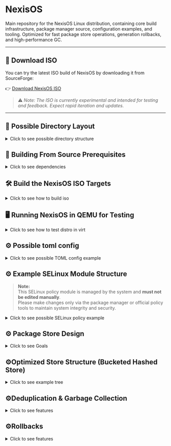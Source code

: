 # NexisOS
Main repository for the NexisOS Linux distribution, containing core build infrastructure, package manager source, configuration examples, and tooling.
Optimized for fast package store operations, generation rollbacks, and high-performance GC.

---

## 🔽 Download ISO

You can try the latest ISO build of NexisOS by downloading it from SourceForge:

👉 [Download NexisOS ISO](https://sourceforge.net/projects/nexisos/files/latest/download)

> ⚠️ *Note: The ISO is currently experimental and intended for testing and feedback. Expect rapid iteration and updates.*

---

## 📁 Possible Directory Layout

<details>
<summary>Click to see possible directory structure</summary>

```text
NexisOS/
├── ISODependencies/                   # All custom code, tools, and scripts
│   ├── configs/                       # Defconfig files to build NexisOS minimal installer ISO
│   │   ├── NexisOS_x86_64_defconfig
│   │   ├── NexisOS_aarch64_defconfig
│   │   └── NexisOS_riscv64_defconfig
│   │
│   ├── kernel-configs/                # Linux kernel config files per architecture
│   │   ├── linux-x86_64.config
│   │   ├── linux-aarch64.config
│   │   └── linux-riscv64.config
│   │
│   ├── nexis-pkg-mgr/                 # Rust source for NexisOS package manager
│   │   ├── Cargo.toml
│   │   └── src/
│   │       ├── lib.rs                 # Core library entry (re-exports store, meta, gc, gen, etc.)
│   │       ├── main.rs                # CLI + command dispatch (thin layer using the lib)
│   │       ├── config.rs              # parse /etc/nexis/config.toml
│   │       ├── store/
│   │       │   ├── mod.rs             # public store API
│   │       │   ├── ingest.rs          # ingest-time dedup logic
│   │       │   ├── backend.rs         # FS abstractions (reflink/hardlink)
│   │       │   └── layout.rs          # path hashing and layout helpers
│   │       ├── meta/
│   │       │   ├── mod.rs             # MetaStore trait + backend selection
│   │       │   ├── sled_store.rs      # sled implementation for ext4
│   │       │   └── rocksdb_store.rs   # RocksDB implementation for XFS
│   │       ├── gc/
│   │       │   ├── mod.rs             # GC controller (mark + staged delete)
│   │       │   └── worker.rs          # background deletion workers
│   │       ├── gen/
│   │       │   ├── mod.rs             # generation creation + activation
│   │       │   └── grub.rs            # grub menu entry generation
│   │       └── util.rs                # small utilities (hashing, errors, io)
│   │
│   ├── package/                       # Buildroot package definition for nexis-pkg
│   │   ├── Config.in
│   │   └── nexis-pkg/
│   │       ├── Config.in
│   │       └── nexis-pkg.mk           # Build instructions to compile Rust package manager
│   │
│   ├── overlay/                       # Root filesystem overlay for Buildroot
│   │   ├── etc/
│   │   │   ├── motd                   # Message of the day
│   │   │   └── skel/
│   │   │       └── .config/
│   │   │           └── autostart/
│   │   │               └── nexis-welcome.desktop
│   │   │
│   │   └── root/
│   │       ├── scripts/               # Runtime scripts, installer, post-install hooks
│   │       │   ├── install.sh
│   │       │   └── post-install.sh
│   │       └── nexis-pkg/             # Runtime config, data for package manager (no source)
│   │           └── config.toml
│   │
│   └── scripts/                       # Helper/build scripts for project (optional)
│       ├── build_nexis_pkg.sh         # Optional: compile package manager manually
│       ├── install.sh
│       └── post-install.sh
│
├── buildroot/                         # Buildroot submodule (Builds installer ISO)
├── buildroot_backup_imgs/             # Backups of Buildroot output images
├── Makefile                           # Main build orchestrator for NexisOS ISO
├── README.md
├── LICENSE
├── VERSION
├── CHANGELOG.md
├── CONTRIBUTING.md
└── SECURITY.md
```

</details>

## 🔧 Building From Source Prerequisites

<details>
<summary>Click to see dependencies</summary>

```text
Buildroot:
- build-essential
- make
- git
- python3
- wget
- unzip
- rsync
- cpio
- libncurses-dev
- libssl-dev
- bc
- flex
- bison
- curl

Project:
- Rust (via rustup) for package_manager
- QEMU + OVMF (UEFI support)
```

</details>


## 🛠️ Build the NexisOS ISO Targets

<details>
<summary>Click to see how to build iso</summary>

To build the ISO using one of the provided Buildroot defconfig files:
```sh
git submodule update --init --recursive # initialize buildroot submodule
make                                    # Builds x86_64 by default
make ARCH=aarch64                       # Builds using nexisos_aarch64_defconfig
make ARCH=riscv64                       # Builds using nexisos_riscv64_defconfig
```

Output locations:
```sh
buildroot_backup_imgs/x86/output/images/bzImage
buildroot_backup_imgs/x86/output/images/rootfs.ext2
buildroot_backup_imgs/x86/output/images/run-qemu.sh

buildroot_backup_imgs/aarch64/output/images/bzImage
buildroot_backup_imgs/aarch64/output/images/rootfs.ext2
buildroot_backup_imgs/aarch64/output/images/run-qemu.sh

buildroot_backup_imgs/riscv64/output/images/bzImage
buildroot_backup_imgs/riscv64/output/images/rootfs.ext2
buildroot_backup_imgs/riscv64/output/images/run-qemu.sh
```

</details>

## 🖥️ Running NexisOS in QEMU for Testing

<details>
<summary>Click to see how to test distro in virt</summary>

```sh
make run-qemu              # defaults to ARCH=x86_64
make run-qemu ARCH=x86     # specify arch explicitly
make run-qemu ARCH=aarch64
```

</details>

## ⚙️ Possible toml config

<details>
<summary>Click to see possible TOML config example</summary>

```toml
[system]
hostname = "myhost"
timezone = "UTC"
version = "0.1.0"
kernel = "linux-6.9.2"
kernel_source = "https://cdn.kernel.org/pub/linux/kernel/v6.x/linux-6.9.2.tar.xz"
kernel_config = "configs/kernel-default.config"

[system.selinux]
enabled = true
mode = "enforcing"    # can be "permissive" or "disabled" for testing

[system.firewall]
# Choose one firewall backend: "nftables", "iptables", or "firewalld"
# You can switch between them as needed.
backend = "nftables"

[users.root]
password_hash = "$argon2id$v=19$m=65536,t=3,p=4$SOME_BASE64_SALT$SOME_BASE64_HASH"
authorized_keys = [
  "ssh-ed25519 AAAAC3NzaC1lZDI1NTE5AAAAICWJv... user@example.com",
  "ssh-rsa AAAAB3NzaC1yc2EAAAADAQABAAABAQC... user2@example.com"
]

[system.locale]
lang = "en_US.UTF-8"
keyboard_layout = "us"

[network]
interface = "eth0"
dhcp = true
# static_ip = "192.168.1.100/24"
# gateway = "192.168.1.1"
# dns = ["8.8.8.8", "8.8.4.4"]

[includes]
paths = [
  "packages/hardware.toml",
  "packages/editors.toml",
  "packages/devtools.toml"
]

[[packages]]
name = "vim"
version = "latest"
prebuilt = "https://github.com/vim/vim/releases/download/{tag}/vim-{tag}-linux-{arch}.tar.gz"
fallback_to_source = true
source = "https://github.com/vim/vim.git"
patches = ["patches/fix-utf8-bug.patch"]
pre_build_script = "./scripts/setup-env.sh"
post_build_script = "./scripts/custom-cleanup.sh"
build_system = "make"
build_flags = ["-j4"]
context_file = "contexts/vim.cil"
env = { "TERM" = "xterm-256color", "VIMRUNTIME" = "/usr/share/vim/vimfiles" }
runtime_dirs = ["/var/log/vim", "$XDG_RUNTIME_DIR/vim"]

[[packages]]
name = "libpng"
version = "1.6.40"
source = "https://download.sourceforge.net/libpng/libpng-1.6.40.tar.gz"
hash = "sha256:abc123..."
build_system = "configure"
build_flags = ["--enable-static"]
dependencies = ["zlib"]

[config_files.suricata]
path = "/etc/suricata/suricata.yaml"
source = "templates/suricata.yaml.tpl"
owner = "root"
group = "root"
mode = "0640"
variables = { rule_path = "/var/lib/suricata/rules", detect_threads = 4 }

[config_files.ansible]
path = "/etc/ansible/ansible.cfg"
source = "templates/ansible.cfg.tpl"
owner = "root"
group = "root"
mode = "0644"
variables = { inventory = "/etc/ansible/hosts" }

[config_files.clamav]
path = "/etc/clamav/clamd.conf"
source = "templates/clamd.conf.tpl"
owner = "clamav"
group = "clamav"
mode = "0640"
variables = { database_dir = "/var/lib/clamav" }

[dinit_services.network]
name = "network"
type = "scripted"
command = "/etc/dinit.d/network.sh"
depends = []
start_timeout = 20

[dinit_services.sshd]
name = "sshd"
type = "process"
command = "/usr/sbin/sshd"
depends = ["network"]
working_directory = "/"
log_file = "/var/log/sshd.log"
restart = "true"

[[log_rotation]]
path = "/var/log/sshd.log"
max_size_mb = 100
max_files = 7
compress = true
rotate_interval_days = 1

[[log_rotation]]
path = "/var/log/vim"
max_size_mb = 50
max_files = 5
compress = true
```

</details>

## ⚙️ Example SELinux Module Structure

> **Note:**  
> This SELinux policy module is managed by the system and **must not be edited manually**.  
> Please make changes only via the package manager or official policy tools to maintain system integrity and security.

<details>
<summary>Click to see possible SELinux policy example</summary>

```text
policy_module(immutable_paths, 1.0)

# Define read-only types for critical dirs
type immutable_dir_t;
files_read_only(immutable_dir_t)

# Assign context to paths
files_type(immutable_dir_t, "/etc(/.*)?")
files_type(immutable_dir_t, "/usr(/.*)?")
files_type(immutable_dir_t, "/boot(/.*)?")

# Disallow writes to immutable_dir_t by normal users and processes
allow user_t immutable_dir_t:dir { getattr search open };
allow user_t immutable_dir_t:file { getattr open read };
# Deny write, create, unlink permissions explicitly
```

</details>


## ⚙️ Package Store Design

<details>
<summary>Click to see Goals</summary>

```text
Core Goals:

- Desktop/Gaming (ext4 + sled)
  - Root/Home: ext4
  - Store: ext4 with ingest-time dedup (hard-links)
  - GC: refcount + staged deletes
  - Metadata DB: sled

- Server (XFS + RocksDB)
  - Format XFS with reflink=1
  - Store: XFS with reflink-on-ingest
  - GC: staged deletes
  - Metadata DB: RocksDB

- Backups: handled externally (rsync)
```

</details>

## ⚙️Optimized Store Structure (Bucketed Hashed Store)

<details>
<summary>Click to see example tree</summary>

```text
/store/
└── ab/
    └── cd/
        ├── abcd1234-vim/
        └── abcd5678-libpng/
```

```text
Sharding depth:
- ext4 + sled: 2–3 levels
- XFS + RocksDB: 1–2 levels

Benefits:
- Faster filesystem operations (lookup, unlink, GC)
- Parallel deletion of subtrees
- DB tracks hash → path + refcounts
- Optional compression (tar.zst)
```

</details>


## ⚙️Deduplication & Garbage Collection

<details>
<summary>Click to see features</summary>

```text
Deduplication:
- Hash files on write
- Reflink (XFS) / Hardlink (ext4)
- No global sweep

Garbage Collection:
- DB tracks refcounts
- Steps:
  1. Mark live roots
  2. Decrement refcounts for unreachable paths
  3. Move zero-refcount paths to /store/.trash/
  4. Background worker deletes contents in parallel
- Optimizations: hashed subdirs, parallel workers, optional io_uring batching
```

</details>

## ⚙️Rollbacks

<details>
<summary>Click to see features</summary>

```text
Nixos like features:
- Rollback via profiles
- GRUB menu entries auto-generated for available generations

Performance Highlights:
- **Store/Garbage Collection Cleanup:**
  - NixOS: sequential scan of /nix/store, O(N) with total store size
  - NexisOS: DB-backed refcount tracking + bucketed hashed store
    - Cleanup only touches unreferenced items
    - Parallel deletion of hashed subdirs
    - Optional io_uring batching for faster disk operations
  - **Estimated speedup:** 5–20× faster for large stores (1,000+ packages), depending on filesystem and hardware
```

</details>

